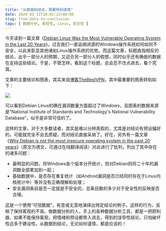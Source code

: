 ```yaml
---
title: "从数据到结论，需要特别谨慎"
date: 2020-03-11T10:01:22+08:00
slug: from-data-to-conclusion
tags: [ 数据分析, 客观性, Linux, 安全性 ]
---
```


今天读到一篇文章《[Debian Linux Was the Most Vulnerable Operating System in the Last 20 Years](https://news.softpedia.com/news/debian-linux-was-the-most-vulnerable-operating-system-in-the-last-20-years-529387.shtml)》。过去我们一直诟病闭源的Windows操作系统如何如何不安全，以此来彰显其他诸如Linux操作系统的优势。而这篇文章，标题直指相反的结论，出乎一部分人的预期，又迎合另一部分人的假想，同时似乎还有确凿的数据在支持这些结论。于是，不管怎样，看到这个标题，总会忍不住点进去，看个究竟。

文章的主要结论和图表，其实来自[博客TheBestVPN](https://thebestvpn.com/vulnerability-alerts/)，其中最重要的图表转贴如下：

![](/images/2020-03-11/vulnerabilities.png)

可以看到Debian Linux的确在漏洞数量方面超过了Windows，且图表的数据来源是“National Institute of Standards and Technology's National Vulnerability Database”，似乎是非常可信的了。

这样的文章，对于大多数读者，其实是难以分辨真假的，尤其是对结论有预设偏好的，可能就完全不会去质疑，而对结论直接采纳了。好在，另外有一篇文章《[Why Debian is not the most insecure operating system in the past 20 years](https://www.heise.de/security/meldung/Debian-ist-eher-nicht-das-unsicherste-Betriebssystem-der-letzten-20-Jahre-4679682.html)》（原文为德文，可通过在线翻译阅读）对此进行了批判，列出了其中存在的诸多问题：

* 最明显的问题，将Windows各个版本分开统计，但对Debian则将二十年的漏洞数全部累加到一起；
* 基础数据中，是否存在重复统计（如Android漏洞是否已经同时存在于Linux内核统计中）等并没有正确理解和处理；
* 安全漏洞条目是否一定就是不安全的，总条目数的多少对于安全性的反映是否合理。

这是一个使用“可信数据”，有意或无意地演绎出特定结论的例子。这样的行为，反映了保持客观的不易。做数据分析的人，手上的各种数据分析工具，都是一把把利器，如果不能保持客观，把情绪和预设都带入进去，得到的误导性结论，只怕破坏性远多于建设性。从数据到结论，无论如何谨慎，都是应该的！
